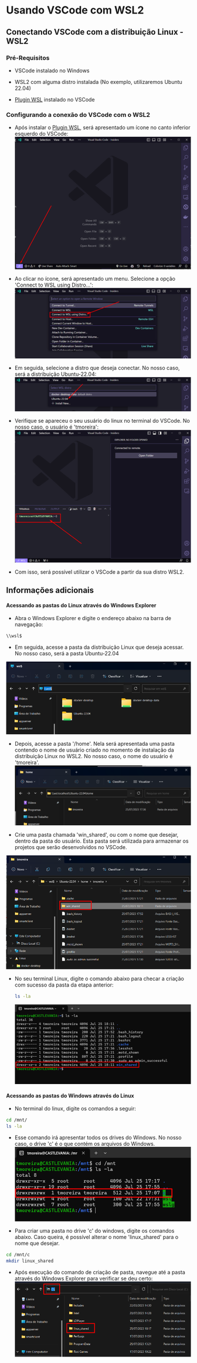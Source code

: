 # Usando VSCode com WSL2

## Conectando VSCode com a distribuição Linux - WSL2

### Pré-Requisitos

- VSCode instalado no Windows

- WSL2 com alguma distro instalada (No exemplo, utilizaremos Ubuntu 22.04)

- [Plugin WSL](https://marketplace.visualstudio.com/items?itemName=ms-vscode-remote.remote-wsl) instalado no VSCode

### Configurando a conexão do VSCode com o WSL2

- Após instalar o [Plugin WSL](https://marketplace.visualstudio.com/items?itemName=ms-vscode-remote.remote-wsl), será apresentado um ícone no canto inferior esquerdo do VSCode:
![Alt text](image-6.png)

- Ao clicar no ícone, será apresentado um menu. Selecione a opção 'Connect to WSL using Distro...':	
![Alt text](image-7.png)

- Em seguida, selecione a distro que deseja conectar. No nosso caso, será a distribuição Ubuntu-22.04:
![Alt text](image-8.png)

- Verifique se apareceu o seu usuário do linux no terminal do VSCode. No nosso caso, o usuário é 'tmoreira':
![Alt text](image-9.png)

- Com isso, será possível utilizar o VSCode a partir da sua distro WSL2.

## Informações adicionais

#### Acessando as pastas do Linux através do Windows Explorer

- Abra o Windows Explorer e digite o endereço abaixo na barra de navegação:

```bash
\\wsl$
```

- Em seguida, acesse a pasta da distribuição Linux que deseja acessar. No nosso caso, será a pasta Ubuntu-22.04

![Alt text](image.png)

- Depois, acesse a pasta '/home'. Nela será apresentada uma pasta contendo o nome de usuário criado no momento de instalação da distribuição Linux no WSL2. No nosso caso, o nome do usuário é 'tmoreira'.
![Alt text](image-1.png)

- Crie uma pasta chamada 'win_shared', ou com o nome que desejar, dentro da pasta do usuário. Esta pasta será utilizada para armazenar os projetos que serão desenvolvidos no VSCode.

![Alt text](image-2.png)

- No seu terminal Linux, digite o comando abaixo para checar a criação com sucesso da pasta da etapa anterior:
    
    ```bash
    ls -la
    ```
    ![Alt text](image-3.png)


#### Acessando as pastas do Windows através do Linux

- No terminal do linux, digite os comandos a seguir:

```bash	
cd /mnt/
ls -la
```

- Esse comando irá apresentar todos os drives do Windows. No nosso caso, o drive 'c' é o que contém os arquivos do Windows.
![Alt text](image-4.png)

- Para criar uma pasta no drive 'c' do windows, digite os comandos abaixo. Caso queira, é possível alterar o nome 'linux_shared' para o nome que desejar.

```bash
cd /mnt/c
mkdir linux_shared
```

- Após execução do comando de criação de pasta, navegue até a pasta através do Windows Explorer para verificar se deu certo:
![Alt text](image-5.png)